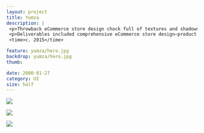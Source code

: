 ```yaml
---
layout: project
title: Yumza
description: |
 <p>Throwback eCommerce store design chock full of textures and shadows. The client wanted to use realistic elements to play up the artisanal, rustic qualities of the products offered.</p>
 <p>Deliverables included comprehensive eCommerce store design—product pages, indexed categories, account pages, cart, and checkout.</p>
 <time>c. 2015</time>

feature: yumza/hero.jpg
backdrop: yumza/hero.jpg
thumb:

date: 2000-01-27
category: UI
size: half
---
```


<p class="half"><img src="{{site.project_img_path}}yumza/yz_prod.jpg"></p>
<p class="half"><img src="{{site.project_img_path}}yumza/yz_popin.jpg"></p>
<p class="half"><img src="{{site.project_img_path}}yumza/yz_block.jpg"></p>
